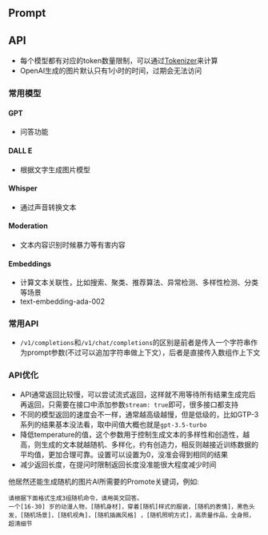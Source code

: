 ## Prompt

## API

- 每个模型都有对应的token数量限制，可以通过[Tokenizer](https://platform.openai.com/tokenizer)来计算
- OpenAI生成的图片默认只有1小时的时间，过期会无法访问

### 常用模型

#### GPT

- 问答功能

#### DALL E

- 根据文字生成图片模型

#### Whisper

- 通过声音转换文本

#### Moderation

- 文本内容识别时候暴力等有害内容

#### Embeddings

- 计算文本关联性，比如搜索、聚类、推荐算法、异常检测、多样性检测、分类等场景
- text-embedding-ada-002

### 常用API

- `/v1/completions`和`/v1/chat/completions`的区别是前者是传入一个字符串作为prompt参数(不过可以追加字符串做上下文），后者是直接传入数组作上下文

### API优化

- API通常返回比较慢，可以尝试流式返回，这样就不用等待所有结果生成完后再返回，只需要在接口中添加参数`stream: true`即可，很多接口都支持
- 不同的模型返回的速度会不一样，通常越高级越慢，但是低级的，比如GTP-3系列的结果基本没法看，取中间值大概也就是`gpt-3.5-turbo`
- 降低temperature的值，这个参数用于控制生成文本的多样性和创造性，越高，则生成的文本就越随机、多样化，约有创造力，相反则越接近训练数据的平均值，更加合理可靠。设置可以设置为0，没准会得到相同的结果
- 减少返回长度，在提问时限制返回长度没准能很大程度减少时间





他居然还能生成随机的图片AI所需要的Promote关键词，例如:

```
请根据下面格式生成3组随机命令，请用英文回答。
一个[16-30] 岁的动漫人物，[随机身材]，穿着[随机]样式的服装，[随机的表情]，黑色头发，[随机场景]，[随机视角]，[随机插画风格] ，[随机照明方式]，高质量作品，全身照，超清细节
```

